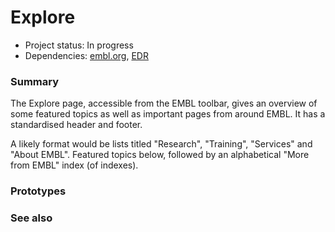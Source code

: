 # Explore

- Project status: In progress 
- Dependencies: [embl.org](embl-org.md), [EDR](EDR.md)

### Summary

The Explore page, accessible from the EMBL toolbar, gives an overview of some featured topics as well as important pages from around EMBL. It has a standardised header and footer.

A likely format would be lists titled "Research", "Training", "Services" and "About EMBL". Featured topics below, followed by an alphabetical "More from EMBL" index (of indexes).

### Prototypes

### See also
